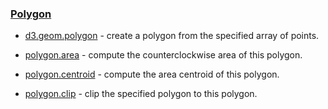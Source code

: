 ### [](https://github.com/mbostock/d3/wiki/Api%E5%8F%82%E8%80%83#polygon)[Polygon](https://github.com/mbostock/d3/wiki/Polygon-Geom)

*   [d3.geom.polygon](https://github.com/mbostock/d3/wiki/Polygon-Geom#wiki-polygon)&nbsp;- create a polygon from the specified array of points.

*   [polygon.area](https://github.com/mbostock/d3/wiki/Polygon-Geom#wiki-area)&nbsp;- compute the counterclockwise area of this polygon.

*   [polygon.centroid](https://github.com/mbostock/d3/wiki/Polygon-Geom#wiki-centroid)&nbsp;- compute the area centroid of this polygon.

*   [polygon.clip](https://github.com/mbostock/d3/wiki/Polygon-Geom#wiki-clip)&nbsp;- clip the specified polygon to this polygon.
